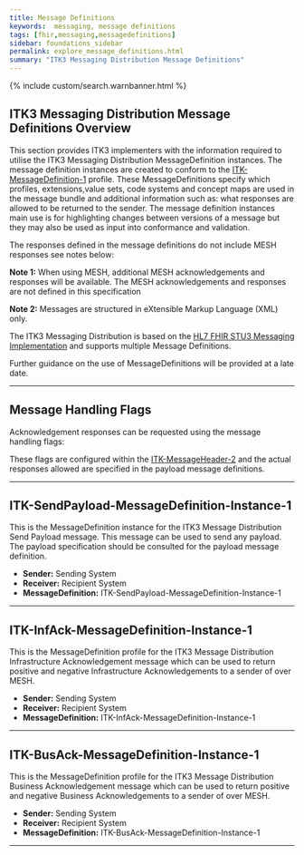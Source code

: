 ```yaml
---
title: Message Definitions
keywords:  messaging, message definitions
tags: [fhir,messaging,messagedefinitions]
sidebar: foundations_sidebar
permalink: explore_message_definitions.html
summary: "ITK3 Messaging Distribution Message Definitions"
---
```


{% include custom/search.warnbanner.html %}

## ITK3 Messaging Distribution Message Definitions Overview ##
This section provides ITK3 implementers with the information required to utilise the ITK3 Messaging Distribution MessageDefinition instances. The message definition instances are created to conform to the [ITK-MessageDefinition-1](https://fhir.nhs.uk/STU3/StructureDefinition/ITK-MessageDefinition-1) profile. These MessageDefinitions specify which profiles, extensions,value sets, code systems and concept maps are used in the message bundle and additional information such as: what responses are allowed to be returned to the sender. The message definition instances main use is for highlighting changes between versions of a message but they may also be used as input into conformance and validation. 

The responses defined in the message definitions do not include MESH responses see notes below:

**Note 1:** When using MESH, additional MESH acknowledgements and responses will be available.  The MESH acknowledgements and responses are not defined in this specification

**Note 2:** Messages are structured in eXtensible Markup Language (XML) only.

The ITK3 Messaging Distribution is based on the [HL7 FHIR STU3 Messaging Implementation](http://hl7.org/fhir/messaging.html) and supports multiple Message Definitions. 

Further guidance on the use of MessageDefinitions will be provided at a late date.
   
----------

## Message Handling Flags ##

Acknowledgement responses can be requested using the message handling flags:

These flags are configured within the [ITK-MessageHeader-2](https://fhir.nhs.uk/STU3/StructureDefinition/ITK-MessageHeader-2) and the actual responses allowed are specified in the payload message definitions. 

---

## ITK-SendPayload-MessageDefinition-Instance-1 ##

This is the MessageDefinition instance for the ITK3 Message Distribution Send Payload message. This message can be used to send any payload. The payload specification should be consulted for the payload message definition. 

- **Sender:**  Sending System
- **Receiver:** Recipient System
- **MessageDefinition:** ITK-SendPayload-MessageDefinition-Instance-1

<script src="https://gist.github.com/IOPS-DEV/3fb9cde87dc0fc9da48100f9efafef07.js"></script>

---

## ITK-InfAck-MessageDefinition-Instance-1 ##

This is the MessageDefinition profile for the ITK3 Message Distribution Infrastructure Acknowledgement message which can be used to return positive and negative Infrastructure Acknowledgements to a sender of over MESH.

- **Sender:** Sending System
- **Receiver:** Recipient System
- **MessageDefinition:** ITK-InfAck-MessageDefinition-Instance-1

----------

## ITK-BusAck-MessageDefinition-Instance-1 ##

This is the MessageDefinition profile for the ITK3 Message Distribution Business Acknowledgement message which can be used to return positive and negative Business Acknowledgements to a sender of over MESH.

- **Sender:** Sending System
- **Receiver:** Recipient System
- **MessageDefinition:** ITK-BusAck-MessageDefinition-Instance-1

----------









